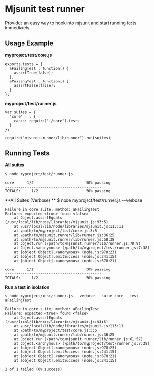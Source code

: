 Mjsunit test runner
===================

Provides an easy way to hook into mjsunit and start running tests immediately.


Usage Example
-------------
**myproject/test/core.js**

    exports.tests = {
      aFailingTest : function() {
        assertTrue(false);
      },
      aPassingTest : function() {
        assertFalse(false);
      }
    };


**myproject/test/runner.js**


    var suites = {
      "core"   : { 
        cases: require("./core").tests
      }
    };

    require("mjsunit.runner/lib/runner").run(suites);

Running Tests
-------------

**All suites**

    $ node myproject/test/runner.js

    core      1/2		                 50% passing
    --------------------------------------------
    TOTALS:		1/2		                 50% passing

**All Suites (Verbose) **
    $ node myproject/test/runner.js --verbose
    
    Failure in core suite; method: aFailingTest
    Failure: expected <true> found <false>
        at Object.assertEquals (/usr/local/lib/node/libraries/mjsunit.js:93:5)
        at /usr/local/lib/node/libraries/mjsunit.js:113:11
        at /path/to/myproject/test/core.js:3:5
        at /path/to/mjsunit.runner/lib/runner.js:36:25
        at /path/to/mjsunit.runner/lib/runner.js:50:38
        at Object.run (/path/to/mjsunit.runner/lib/runner.js:78:9)
        at Object.<anonymous> (/path/to/myproject/test/runner.js:7:38)
        at [object Object].<anonymous> (node.js:978:23)
        at [object Object].emitSuccess (node.js:241:15)
        at [object Object].<anonymous> (node.js:678:21)

    core      1/2		                 50% passing
    --------------------------------------------
    TOTALS:		1/2		                 50% passing

**Run a test in isolation**

    $ node myproject/test/runner.js --verbose --suite core --test aFailingTest
    
    Failure in core suite; method: aFailingTest
    Failure: expected <true> found <false>
        at Object.assertEquals (/usr/local/lib/node/libraries/mjsunit.js:93:5)
        at /usr/local/lib/node/libraries/mjsunit.js:113:11
        at /path/to/myproject/test/core.js:3:5
        at /path/to/mjsunit.runner/lib/runner.js:36:25
        at Object.run (/path/to/mjsunit.runner/lib/runner.js:61:57)
        at Object.<anonymous> (/path/to/myproject/test/runner.js:7:38)
        at [object Object].<anonymous> (node.js:978:23)
        at [object Object].emitSuccess (node.js:241:15)
        at [object Object].<anonymous> (node.js:678:21)
        at [object Object].emitSuccess (node.js:241:15)
     
    1 of 1 failed (0% success)
    

